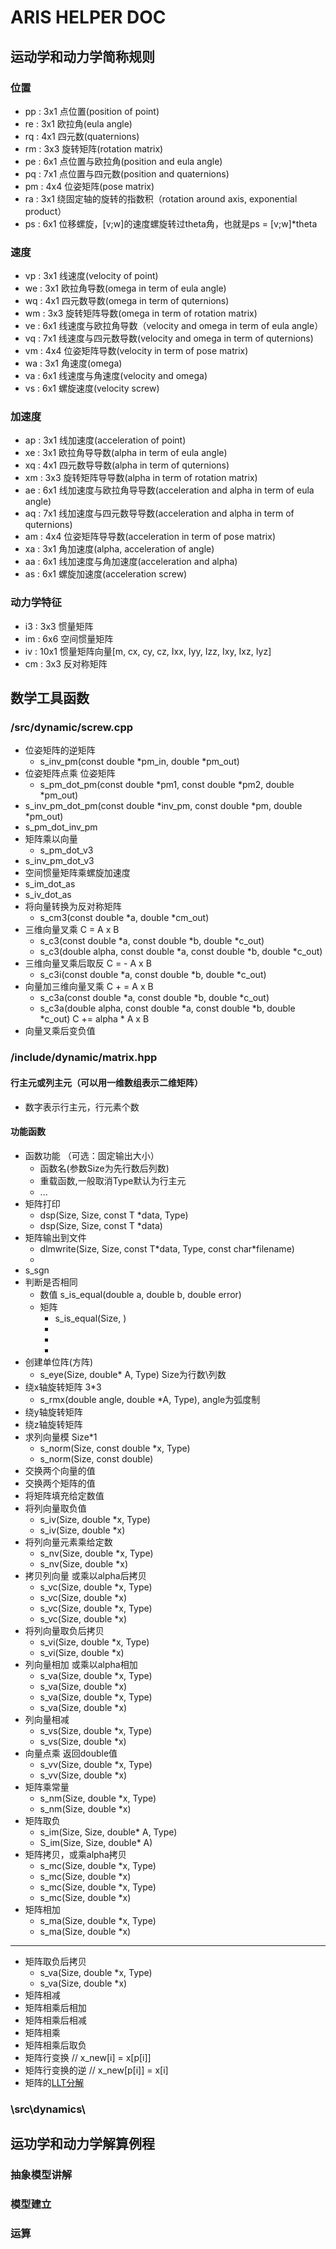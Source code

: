 # ARIS HELPER DOC

## 运动学和动力学简称规则
### 位置
- pp  :  3x1 点位置(position of point)  
- re  :  3x1 欧拉角(eula angle)         
- rq  :  4x1 四元数(quaternions)       
- rm  :  3x3 旋转矩阵(rotation matrix)  
- pe  :  6x1 点位置与欧拉角(position and eula angle)
- pq  :  7x1 点位置与四元数(position and quaternions)
- pm  :  4x4 位姿矩阵(pose matrix)
- ra  :  3x1 绕固定轴的旋转的指数积（rotation around axis, exponential product）
- ps  :  6x1 位移螺旋，[v;w]的速度螺旋转过theta角，也就是ps = [v;w]*theta
### 速度
- vp  :  3x1 线速度(velocity of point)
- we  :  3x1 欧拉角导数(omega in term of eula angle)
- wq  :  4x1 四元数导数(omega in term of quternions)
- wm  :  3x3 旋转矩阵导数(omega in term of rotation matrix)
- ve  :  6x1 线速度与欧拉角导数（velocity and omega in term of eula angle）
- vq  :  7x1 线速度与四元数导数(velocity and omega in term of quternions)
- vm  :  4x4 位姿矩阵导数(velocity in term of pose matrix)
- wa  :  3x1 角速度(omega)
- va  :  6x1 线速度与角速度(velocity and omega)
- vs  :  6x1 螺旋速度(velocity screw)
### 加速度
- ap  :  3x1 线加速度(acceleration of point)
- xe  :  3x1 欧拉角导导数(alpha in term of eula angle)
- xq  :  4x1 四元数导导数(alpha in term of quternions)
- xm  :  3x3 旋转矩阵导导数(alpha in term of rotation matrix)
- ae  :  6x1 线加速度与欧拉角导导数(acceleration and alpha in term of eula angle)
- aq  :  7x1 线加速度与四元数导导数(acceleration and alpha in term of quternions)
- am  :  4x4 位姿矩阵导导数(acceleration in term of pose matrix)
- xa  :  3x1 角加速度(alpha, acceleration of angle)
- aa  :  6x1 线加速度与角加速度(acceleration and alpha)
- as  :  6x1 螺旋加速度(acceleration screw)
### 动力学特征
- i3  :  3x3 惯量矩阵
- im  :  6x6 空间惯量矩阵
- iv  :  10x1 惯量矩阵向量[m, cx, cy, cz, Ixx, Iyy, Izz, Ixy, Ixz, Iyz]
- cm  :  3x3 反对称矩阵

## 数学工具函数
### /src/dynamic/screw.cpp
- 位姿矩阵的逆矩阵
    - s_inv_pm(const double *pm_in, double *pm_out)
- 位姿矩阵点乘 位姿矩阵
    - s_pm_dot_pm(const double *pm1, const double *pm2, double *pm_out) 
- s_inv_pm_dot_pm(const double *inv_pm, const double *pm, double *pm_out)
- s_pm_dot_inv_pm
- 矩阵乘以向量
    - s_pm_dot_v3
- s_inv_pm_dot_v3
- 空间惯量矩阵乘螺旋加速度
- s_im_dot_as
- s_iv_dot_as
- 将向量转换为反对称矩阵
    - s_cm3(const double *a, double *cm_out)
- 三维向量叉乘 C = A x B
    - s_c3(const double *a, const double *b, double *c_out)
    - s_c3(double alpha, const double *a, const double *b, double *c_out)
- 三维向量叉乘后取反 C = - A x B
    - s_c3i(const double *a, const double *b, double *c_out)
- 向量加三维向量叉乘 C + = A x B
    - s_c3a(const double *a, const double *b, double *c_out)
    - s_c3a(double alpha, const double *a, const double *b, double *c_out) C += alpha * A x B
- 向量叉乘后变负值

### /include/dynamic/matrix.hpp
#### 行主元或列主元（可以用一维数组表示二维矩阵）
- 数字表示行主元，行元素个数
#### 功能函数
- 函数功能 （可选：固定输出大小）
    - 函数名(参数Size为先行数后列数)
    - 重载函数,一般取消Type默认为行主元
    - ...
- 矩阵打印
    - dsp(Size, Size, const T *data, Type)
    - dsp(Size, Size, const T *data)
- 矩阵输出到文件
    - dlmwrite(Size, Size, const T*data, Type, const char\*filename)
    - 
- s_sgn
- 判断是否相同
    - 数值 s_is_equal(double a, double b, double error)
    - 矩阵
        - s_is_equal(Size, )
        - 
        - 
        - 
- 创建单位阵(方阵)
    - s_eye(Size, double* A, Type) Size为行数\列数
- 绕x轴旋转矩阵 3*3
    - s_rmx(double angle, double *A, Type), angle为弧度制
- 绕y轴旋转矩阵
- 绕z轴旋转矩阵
- 求列向量模 Size*1
    - s_norm(Size, const double *x, Type)
    - s_norm(Size, const double)
- 交换两个向量的值
- 交换两个矩阵的值
- 将矩阵填充给定数值
- 将列向量取负值
    - s_iv(Size, double *x, Type)
    - s_iv(Size, double *x)
- 将列向量元素乘给定数
    - s_nv(Size, double *x, Type)
    - s_nv(Size, double *x)
- 拷贝列向量 或乘以alpha后拷贝
    - s_vc(Size, double *x, Type)
    - s_vc(Size, double *x)
    - s_vc(Size, double *x, Type)
    - s_vc(Size, double *x)
- 将列向量取负后拷贝
    - s_vi(Size, double *x, Type)
    - s_vi(Size, double *x)
-  列向量相加 或乘以alpha相加
    - s_va(Size, double *x, Type)
    - s_va(Size, double *x)
    - s_va(Size, double *x, Type)
    - s_va(Size, double *x)
-  列向量相减
    - s_vs(Size, double *x, Type)
    - s_vs(Size, double *x)
- 向量点乘 返回double值
    - s_vv(Size, double *x, Type)
    - s_vv(Size, double *x)
- 矩阵乘常量
    - s_nm(Size, double *x, Type)
    - s_nm(Size, double *x)
- 矩阵取负
    - s_im(Size, Size, double* A, Type)
    - S_im(Size, Size, double* A)
- 矩阵拷贝，或乘alpha拷贝
    - s_mc(Size, double *x, Type)
    - s_mc(Size, double *x)
    - s_mc(Size, double *x, Type)
    - s_mc(Size, double *x)
- 矩阵相加
    - s_ma(Size, double *x, Type)
    - s_ma(Size, double *x)
***
- 矩阵取负后拷贝
    - s_va(Size, double *x, Type)
    - s_va(Size, double *x)
- 矩阵相减
- 矩阵相乘后相加
- 矩阵相乘后相减
- 矩阵相乘
- 矩阵相乘后取负
- 矩阵行变换	// x_new[i] = x[p[i]]
- 矩阵行变换的逆	// x_new[p[i]] = x[i]
- 矩阵的[LLT分解][LLT]


### \src\dynamics\

## 运功学和动力学解算例程
### 抽象模型讲解
### 模型建立
### 运算


[LLT]: {https://blog.csdn.net/qq_41839222/article/details/96274251}